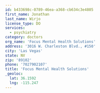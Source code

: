 ```yaml
---
id: b433698c-0789-46ea-a368-cb634c3e4805
first_name: Jonathan
last_name: Wirjo
license_type: DO
services:
  - psychiatry
category: doctors
org_name: 'Focus Mental Health Solutions'
address: '3016 W. Charleston Blvd., #150'
city: 'Las Vegas'
state: NV
zip: '89102'
phone: '7027902107'
title: 'Focus Mental Health Solutions'
_geoloc:
  lat: 36.1592
  lng: -115.247
---
```

